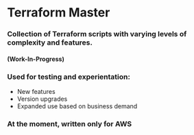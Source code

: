 # Terraform Master

### Collection of Terraform scripts with varying levels of complexity and features.

#### (Work-In-Progress)

### Used for testing and experientation:
 - New features
 - Version upgrades
 - Expanded use based on business demand

### At the moment, written only for AWS
